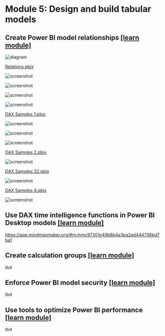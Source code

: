 # Module 5: Design and build tabular models

## Create Power BI model relationships [[learn module]](https://learn.microsoft.com/training/modules/create-power-bi-model-relationships)

![diagram](/whiteboards/Module-05/Relations.png)

[Relations.pbix](/demo/Module-05-assets/Relations.pbix)

![screenshot](/whiteboards/Module-05/1.%20Relation%20importance.png)

![screenshot](/whiteboards/Module-05/2.%20Many-to-many%20dimensions.png)

![screenshot](/whiteboards/Module-05/3.%20Many-to-many%20facts.png)

![screenshot](/whiteboards/Module-05/4.%20Bi-directional%20relationships.png)

[DAX Samples 1.pbix](/demo/Module-05-assets/DAX%20Samples%201.pbix)

![screenshot](/whiteboards/Module-05/Related.png)

![screenshot](/whiteboards/Module-05/Userelationship.png)

![screenshot](/whiteboards/Module-05/Crossfilter.png)

[DAX Samples 2.pbix](/demo/Module-05-assets/DAX%20Samples%202.pbix)

![screenshot](/whiteboards/Module-05/CombineValues.png)

[DAX Samples 32.pbix](/demo/Module-05-assets/DAX%20Samples%203.pbix)

![screenshot](/whiteboards/Module-05/Treatas.png)

[DAX Samples 4.pbix](/demo/Module-05-assets/DAX%20Samples%204.pbix)

![screenshot](/whiteboards/Module-05/Parent-Child.png)

## Use DAX time intelligence functions in Power BI Desktop models [[learn module]](https://learn.microsoft.com/training/modules/dax-power-bi-time-intelligence)

https://app.mindmapmaker.org/#m:mmc97301e49b8b4a3ea2ad444736bd7ba1

## Create calculation groups [[learn module]](https://learn.microsoft.com/training/modules/create-calculation-groups)

tbd

## Enforce Power BI model security [[learn module]](https://learn.microsoft.com/training/modules/enforce-power-bi-model-security)

tbd

## Use tools to optimize Power BI performance [[learn module]](https://learn.microsoft.com/training/modules/use-tools-optimize-power-bi-performance)

tbd
